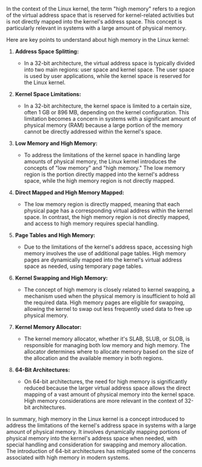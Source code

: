 In the context of the Linux kernel, the term "high memory" refers to a region of the virtual address space that is reserved for kernel-related activities but is not directly mapped into the kernel's address space. This concept is particularly relevant in systems with a large amount of physical memory.

Here are key points to understand about high memory in the Linux kernel:

1. **Address Space Splitting:**
   - In a 32-bit architecture, the virtual address space is typically divided into two main regions: user space and kernel space. The user space is used by user applications, while the kernel space is reserved for the Linux kernel.

2. **Kernel Space Limitations:**
   - In a 32-bit architecture, the kernel space is limited to a certain size, often 1 GB or 896 MB, depending on the kernel configuration. This limitation becomes a concern in systems with a significant amount of physical memory (RAM) because a large portion of the memory cannot be directly addressed within the kernel's space.

3. **Low Memory and High Memory:**
   - To address the limitations of the kernel space in handling large amounts of physical memory, the Linux kernel introduces the concepts of "low memory" and "high memory." The low memory region is the portion directly mapped into the kernel's address space, while the high memory region is not directly mapped.

4. **Direct Mapped and High Memory Mapped:**
   - The low memory region is directly mapped, meaning that each physical page has a corresponding virtual address within the kernel space. In contrast, the high memory region is not directly mapped, and access to high memory requires special handling.

5. **Page Tables and High Memory:**
   - Due to the limitations of the kernel's address space, accessing high memory involves the use of additional page tables. High memory pages are dynamically mapped into the kernel's virtual address space as needed, using temporary page tables.

6. **Kernel Swapping and High Memory:**
   - The concept of high memory is closely related to kernel swapping, a mechanism used when the physical memory is insufficient to hold all the required data. High memory pages are eligible for swapping, allowing the kernel to swap out less frequently used data to free up physical memory.

7. **Kernel Memory Allocator:**
   - The kernel memory allocator, whether it's SLAB, SLUB, or SLOB, is responsible for managing both low memory and high memory. The allocator determines where to allocate memory based on the size of the allocation and the available memory in both regions.

8. **64-Bit Architectures:**
   - On 64-bit architectures, the need for high memory is significantly reduced because the larger virtual address space allows the direct mapping of a vast amount of physical memory into the kernel space. High memory considerations are more relevant in the context of 32-bit architectures.

In summary, high memory in the Linux kernel is a concept introduced to address the limitations of the kernel's address space in systems with a large amount of physical memory. It involves dynamically mapping portions of physical memory into the kernel's address space when needed, with special handling and consideration for swapping and memory allocation. The introduction of 64-bit architectures has mitigated some of the concerns associated with high memory in modern systems.
